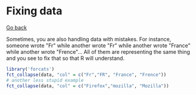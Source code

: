 # Fixing data

[Go back](discovery.md)

Sometimes, you are also handling data with mistakes.
For instance, someone wrote "Fr" while another
wrote "Fr" while another wrote "France" while another
wrote "Frence"... All of them are representing the
same thing and you see to fix that so that R will
understand.

```r
library('forcats')
fct_collapse(data, "col" = c("Fr","FR", "France", "Frence"))
# another less stupid example
fct_collapse(data, "col" = c("Firefox","mozilla", "Mozilla"))
```